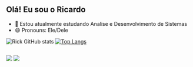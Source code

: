 ## Olá! Eu sou o Ricardo


- 🌱 Estou atualmente estudando Analise e Desenvolvimento de Sistemas
- 😄 Pronouns: Ele/Dele

![Rick GitHub stats](https://github-readme-stats.vercel.app/api?username=DevRick44&show_icons=true&theme=radical)                [![Top Langs](https://github-readme-stats.vercel.app/api/top-langs/?username=DevRick44)](https://github.com/DevRick44/github-readme-stats)
  
  ##
 
<div> 
  <a href="https://www.instagram.com/rick_oficial_4" target="_blank"><img src="https://img.shields.io/badge/-Instagram-%23E4405F?style=for-the-badge&logo=instagram&logoColor=white"></a>
  <a href="https://www.linkedin.com/in/ricardo-de-jesus-ribeiro-2664a5282" target="_blank"><img src="https://img.shields.io/badge/-LinkedIn-%230077B5?style=for-the-badge&logo=linkedin&logoColor=white"></a> 
  
</div>
